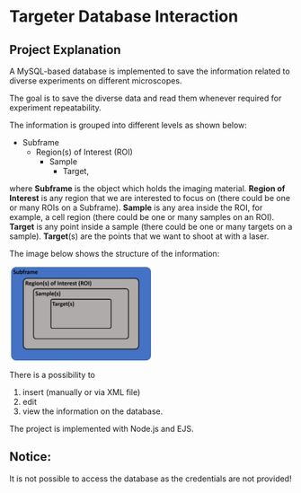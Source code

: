 # Targeter Database Interaction

## Project Explanation

A MySQL-based database is implemented to save the information related
to diverse experiments on different microscopes.

The goal is to save the diverse data and read them whenever required for experiment repeatability.

The information is grouped into different levels as shown below:
* Subframe
    * Region(s) of Interest (ROI)
        * Sample
            * Target,

where **Subframe** is the object which holds the imaging material. **Region of Interest** is any region that we are interested to focus on (there could be
one or many ROIs on a Subframe). **Sample** is any area inside the ROI, for example, a cell region (there could be one or many samples on an ROI). **Target** is any point inside a sample (there could be one or many targets on a sample).
**Target**(s) are the points that we want to shoot at with a laser.

The image below shows the structure of the information:

<img src="./imgs/subframe.jpg" alt="levels-of-information-image" style="display: inline-block; margin: 0 auto; width: 50%">

There is a possibility to
1. insert (manually or via XML file)
2. edit
3. view
the information on the database.

The project is implemented with Node.js and EJS.

## Notice:
It is not possible to access the database as the credentials are not provided!
